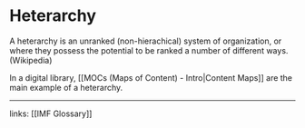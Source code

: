 # Heterarchy
A heterarchy is an unranked (non-hierachical) system of organization, or where they possess the potential to be ranked a number of different ways. (Wikipedia)

In a digital library, [[MOCs (Maps of Content) - Intro|Content Maps]] are the main example of a heterarchy.

---
links: [[IMF Glossary]]